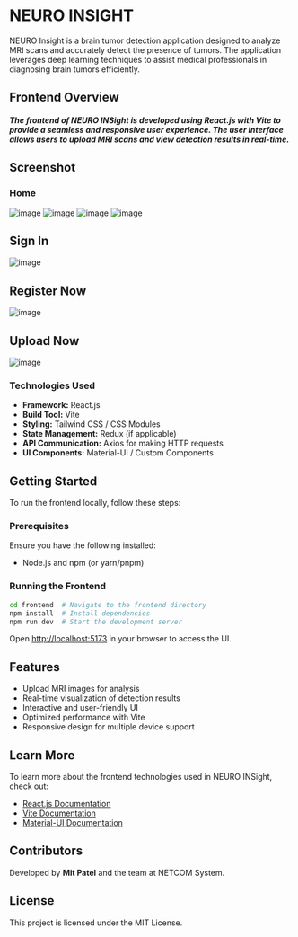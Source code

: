 # NEURO INSIGHT

NEURO Insight is a brain tumor detection application designed to analyze MRI scans and accurately detect the presence of tumors. The application leverages deep learning techniques to assist medical professionals in diagnosing brain tumors efficiently.

## Frontend Overview

##### The frontend of NEURO INSight is developed using *React.js with Vite* to provide a seamless and responsive user experience. The user interface allows users to upload MRI scans and view detection results in real-time. 

## Screenshot

### Home 
![image](https://github.com/user-attachments/assets/520f0d32-1a92-4743-95bd-ba03276842ab)
![image](https://github.com/user-attachments/assets/a667aabc-a614-4d41-907f-19a4ff48ae0f)
![image](https://github.com/user-attachments/assets/9468adf4-284a-4ce5-b35c-36c05d906f22)
![image](https://github.com/user-attachments/assets/66f4d7d6-b52d-4748-9d9a-4926d98f92a1)

## Sign In
![image](https://github.com/user-attachments/assets/9ed16bde-3635-4d36-adfa-62b7b7ffc5b7)

## Register Now
![image](https://github.com/user-attachments/assets/9bf7fe56-22af-456e-816a-07b791877133)

## Upload Now
![image](https://github.com/user-attachments/assets/233a748f-cc46-4dfc-ac55-b62ba79d1228)


 
### Technologies Used

- **Framework:** React.js
- **Build Tool:** Vite
- **Styling:** Tailwind CSS / CSS Modules
- **State Management:** Redux (if applicable)
- **API Communication:** Axios for making HTTP requests
- **UI Components:** Material-UI / Custom Components

## Getting Started

To run the frontend locally, follow these steps:

### Prerequisites

Ensure you have the following installed:

- Node.js and npm (or yarn/pnpm)

### Running the Frontend

```bash
cd frontend  # Navigate to the frontend directory
npm install  # Install dependencies
npm run dev  # Start the development server
```

Open [http://localhost:5173](http://localhost:5173) in your browser to access the UI.

## Features

- Upload MRI images for analysis
- Real-time visualization of detection results
- Interactive and user-friendly UI
- Optimized performance with Vite
- Responsive design for multiple device support

## Learn More

To learn more about the frontend technologies used in NEURO INSight, check out:

- [React.js Documentation](https://react.dev/)
- [Vite Documentation](https://vitejs.dev/)
- [Material-UI Documentation](https://mui.com/)

## Contributors

Developed by **Mit Patel** and the team at NETCOM System.

## License

This project is licensed under the MIT License.

